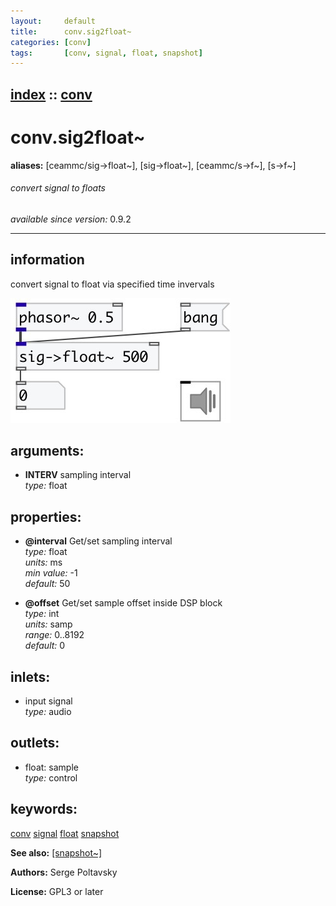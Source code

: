 ```yaml
---
layout:     default
title:      conv.sig2float~
categories: [conv]
tags:       [conv, signal, float, snapshot]
---
```

[index](index.html) :: [conv](category_conv.html)
---

# conv.sig2float~
**aliases:** [ceammc/sig-&gt;float\~], [sig-&gt;float\~], [ceammc/s-&gt;f\~], [s-&gt;f\~]


###### convert signal to floats

*available since version:* 0.9.2

---


## information
convert signal to float via specified time invervals


[![example](../examples/img/conv.sig2float~.jpg)](../examples/pd/conv.sig2float~.pd)



## arguments:

* **INTERV**
sampling interval<br>
_type:_ float<br>





## properties:

* **@interval** 
Get/set sampling interval<br>
_type:_ float<br>
_units:_ ms<br>
_min value:_ -1<br>
_default:_ 50<br>

* **@offset** 
Get/set sample offset inside DSP block<br>
_type:_ int<br>
_units:_ samp<br>
_range:_ 0..8192<br>
_default:_ 0<br>



## inlets:

* input signal<br>
_type:_ audio



## outlets:

* float: sample<br>
_type:_ control



## keywords:

[conv](keywords/conv.html)
[signal](keywords/signal.html)
[float](keywords/float.html)
[snapshot](keywords/snapshot.html)



**See also:**
[\[snapshot~\]](snapshot~.html)




**Authors:** Serge Poltavsky




**License:** GPL3 or later





